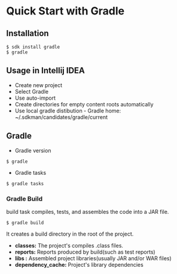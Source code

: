 # Quick Start with Gradle

## Installation 

```shell
$ sdk install gradle
$ gradle
```

## Usage in Intellij IDEA

- Create new project
- Select Gradle
- Use auto-import 
- Create directories for empty content roots automatically
- Use local gradle distibution - Gradle home: ~/.sdkman/candidates/gradle/current

## Gradle 

- Gradle version 

```shell
$ gradle
```

- Gradle tasks 

```shell
$ gradle tasks
```

### Gradle Build
build task compiles, tests, and assembles the code into a JAR file.

```shell
$ gradle build
```

It creates a build directory in the root of the project.

- **classes:** The project's compiles .class files.
- **reports:** Reports produced by build(such as test reports)
- **libs   :** Assembled project libraries(usually JAR and/or WAR files)
- **dependency_cache:** Project's library dependencies
